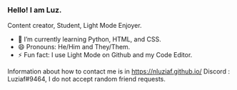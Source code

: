 ### Hello! I am Luz.
Content creator, Student, Light Mode Enjoyer.

- 🌱 I’m currently learning Python, HTML, and CSS.
- 😄 Pronouns: He/Him and They/Them.
- ⚡ Fun fact: I use Light Mode on Github and my Code Editor.

Information about how to contact me is in https://nluziaf.github.io/
Discord : Luziaf#9464, I do not accept random friend requests.
